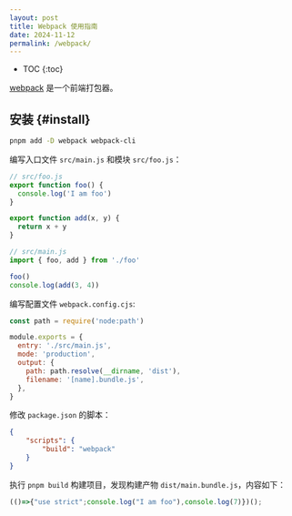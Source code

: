 ```yaml
---
layout: post
title: Webpack 使用指南
date: 2024-11-12
permalink: /webpack/
---
```


* TOC
{:toc}

[webpack](https://webpack.js.org/) 是一个前端打包器。

## 安装 {#install}

```sh
pnpm add -D webpack webpack-cli
```

编写入口文件 `src/main.js` 和模块 `src/foo.js`：

```js
// src/foo.js
export function foo() {
  console.log('I am foo')
}

export function add(x, y) {
  return x + y
}
```

```js
// src/main.js
import { foo, add } from './foo'

foo()
console.log(add(3, 4))
```

编写配置文件 `webpack.config.cjs`:

```js
const path = require('node:path')

module.exports = {
  entry: './src/main.js',
  mode: 'production',
  output: {
    path: path.resolve(__dirname, 'dist'),
    filename: '[name].bundle.js',
  },
}
```

修改 `package.json` 的脚本：

```json
{
    "scripts": {
        "build": "webpack"
    }
}
```

执行 `pnpm build` 构建项目，发现构建产物 `dist/main.bundle.js`，内容如下：

```js
(()=>{"use strict";console.log("I am foo"),console.log(7)})();
```